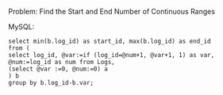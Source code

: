 Problem: Find the Start and End Number of Continuous Ranges


MySQL:

```
select min(b.log_id) as start_id, max(b.log_id) as end_id
from (
select log_id, @var:=if (log_id=@num+1, @var+1, 1) as var,
@num:=log_id as num from Logs,
(select @var :=0, @num:=0) a
) b
group by b.log_id-b.var;
```
